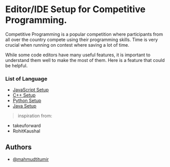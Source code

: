 # Editor/IDE Setup for Competitive Programming.

Competitive Programming is a popular competition where participants from all over the country compete using their programming skills. Time is very crucial when running on contest where saving a lot of time.

While some code editors have many useful features, it is important to understand them well to make the most of them. Here is a feature that could be helpful.

### List of Language

-   [JavaScript Setup](./javascript/readme.md)
-   [C++ Setup](./cpp/readme.md)
-   [Python Setup](./python/readme.md)
-   [Java Setup](./java/readme.md)

> inspiration from:

-   takeuforward
-   RohitKaushal

## Authors

-   [@mahmudtitumir](https://www.github.com/mahmudtitumir)
